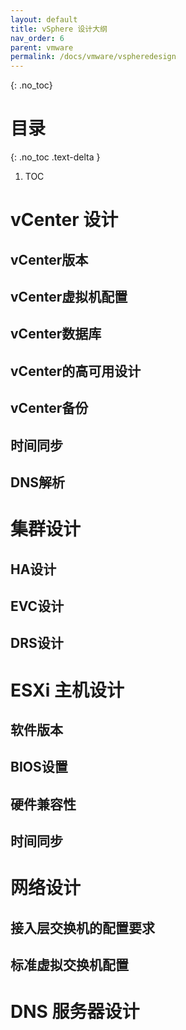 ```yaml
---
layout: default
title: vSphere 设计大纲
nav_order: 6
parent: vmware
permalink: /docs/vmware/vspheredesign
---
```




{: .no_toc}

# 目录

{: .no_toc .text-delta }

1. TOC



# vCenter 设计



## vCenter版本

## vCenter虚拟机配置

## vCenter数据库

## vCenter的高可用设计

## vCenter备份

## 时间同步

## DNS解析

# 集群设计

## HA设计

## EVC设计

## DRS设计

# ESXi 主机设计

## 软件版本

## BIOS设置

## 硬件兼容性

## 时间同步

# 网络设计

## 接入层交换机的配置要求

## 标准虚拟交换机配置

# DNS 服务器设计

